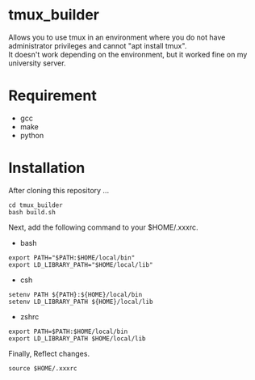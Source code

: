 # tmux_builder
Allows you to use tmux in an environment where you do not have administrator privileges and cannot "apt install tmux".  
It doesn't work depending on the environment, but it worked fine on my university server.  

# Requirement
- gcc
- make
- python

# Installation
After cloning this repository ...  
```
cd tmux_builder
bash build.sh
```
Next, add the following command to your $HOME/.xxxrc.  
- bash
```
export PATH="$PATH:$HOME/local/bin"
export LD_LIBRARY_PATH="$HOME/local/lib"
```
- csh
```
setenv PATH ${PATH}:${HOME}/local/bin
setenv LD_LIBRARY_PATH ${HOME}/local/lib
```
- zshrc 
```
export PATH=$PATH:$HOME/local/bin
export LD_LIBRARY_PATH $HOME/local/lib
```
Finally, Reflect changes.
```
source $HOME/.xxxrc
```
